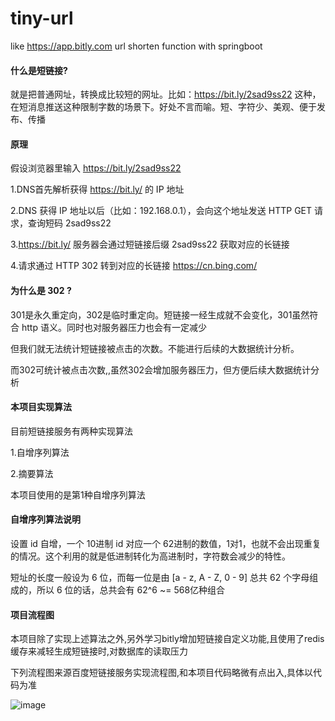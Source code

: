 # tiny-url
like https://app.bitly.com url shorten function with springboot

#### 什么是短链接?

就是把普通网址，转换成比较短的网址。比如：https://bit.ly/2sad9ss22 这种，在短消息推送这种限制字数的场景下。好处不言而喻。短、字符少、美观、便于发布、传播

#### 原理

假设浏览器里输入  https://bit.ly/2sad9ss22

1.DNS首先解析获得 https://bit.ly/ 的 IP 地址

2.DNS 获得 IP 地址以后（比如：192.168.0.1），会向这个地址发送 HTTP GET 请求，查询短码 2sad9ss22

3.https://bit.ly/ 服务器会通过短链接后缀 2sad9ss22 获取对应的长链接

4.请求通过 HTTP 302 转到对应的长链接 https://cn.bing.com/

#### 为什么是 302 ?

301是永久重定向，302是临时重定向。短链接一经生成就不会变化，301虽然符合 http 语义。同时也对服务器压力也会有一定减少

但我们就无法统计短链接被点击的次数。不能进行后续的大数据统计分析。

而302可统计被点击次数,,虽然302会增加服务器压力，但方便后续大数据统计分析

#### 本项目实现算法
目前短链接服务有两种实现算法

1.自增序列算法 

2.摘要算法

本项目使用的是第1种自增序列算法

#### 自增序列算法说明

设置 id 自增，一个 10进制 id 对应一个 62进制的数值，1对1，也就不会出现重复的情况。这个利用的就是低进制转化为高进制时，字符数会减少的特性。

短址的长度一般设为 6 位，而每一位是由 [a - z, A - Z, 0 - 9] 总共 62 个字母组成的，所以 6 位的话，总共会有 62^6 ~= 568亿种组合

#### 项目流程图

本项目除了实现上述算法之外,另外学习bitly增加短链接自定义功能,且使用了redis缓存来减轻生成短链接时,对数据库的读取压力

下列流程图来源百度短链接服务实现流程图,和本项目代码略微有点出入,具体以代码为准

![image](https://github.com/wujunshen/tiny-url/blob/master/image/image2020-4-22_19-15-22.png)
